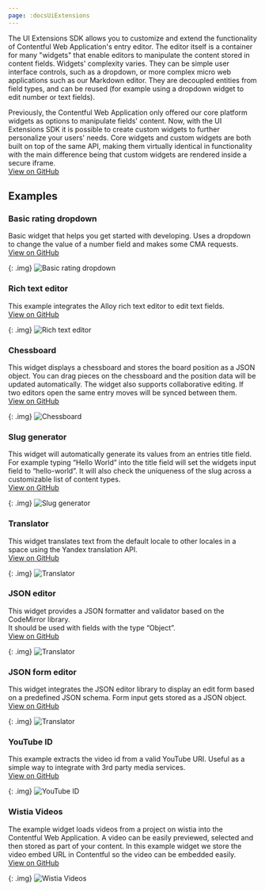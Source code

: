 ```yaml
---
page: :docsUiExtensions
---
```


The UI Extensions SDK allows you to customize and extend the functionality of Contentful Web Application's entry editor. The editor itself is a container for many "widgets" that enable editors to manipulate the content stored in content fields. Widgets' complexity varies. They can be simple user interface controls, such as a dropdown, or more complex micro web applications such as our Markdown editor. They are decoupled entities from field types, and can be reused (for example using a dropdown widget to edit number or text fields).

Previously, the Contentful Web Application only offered our core platform widgets as options to manipulate fields' content. Now, with the UI Extensions SDK it is possible to create custom widgets to further personalize your users' needs. Core widgets and custom widgets are both built on top of the same API, making them virtually identical in functionality with the main difference being that custom widgets are rendered inside a secure iframe.<br>
[View on GitHub](https://github.com/contentful/widget-sdk)

## Examples

### Basic rating dropdown
Basic widget that helps you get started with developing. Uses a dropdown to change the value of a number field and makes some CMA requests.<br>
[View on GitHub](https://github.com/contentful/widget-sdk/tree/master/examples/rating-dropdown)

{: .img}
![Basic rating dropdown](basic-rating-dropdown.png)

### Rich text editor
This example integrates the Alloy rich text editor to edit text fields.<br>
[View on GitHub](https://github.com/contentful/widget-sdk/tree/master/examples/alloy-editor)

{: .img}
![Rich text editor](rich-text-editor.png)

### Chessboard
This widget displays a chessboard and stores the board position as a JSON object. You can drag pieces on the chessboard and the position data will be updated automatically. The widget also supports collaborative editing. If two editors open the same entry moves will be synced between them.<br>
[View on GitHub](https://github.com/contentful/widget-sdk/tree/master/examples/chessboard)

{: .img}
![Chessboard](chessboard.gif)

### Slug generator
This widget will automatically generate its values from an entries title field. For example typing “Hello World” into the title field will set the widgets input field to “hello-world”. It will also check the uniqueness of the slug across a customizable list of content types.<br>
[View on GitHub](https://github.com/contentful/widget-sdk/tree/master/examples/slug)

{: .img}
![Slug generator](slug-generator.png)

### Translator
This widget translates text from the default locale to other locales in a space using the Yandex translation API.<br>
[View on GitHub](https://github.com/contentful/widget-sdk/tree/master/examples/translate)

{: .img}
![Translator](translator.png)

### JSON editor
This widget provides a JSON formatter and validator based on the CodeMirror library.<br>
It should be used with fields with the type “Object”.<br>
[View on GitHub](https://github.com/contentful/widget-sdk/tree/master/examples/json-editor)

{: .img}
![Translator](json-editor.png)

### JSON form editor
This widget integrates the JSON editor library to display an edit form based on a predefined JSON schema. Form input gets stored as a JSON object.<br>
[View on GitHub](https://github.com/contentful/widget-sdk/tree/master/examples/json-form-editor)

{: .img}
![Translator](json-form-editor.png)

### YouTube ID

This example extracts the video id from a valid YouTube URI. Useful as a simple way to integrate with 3rd party media services.<br>
[View on GitHub](https://github.com/contentful/widget-sdk/tree/master/examples/youtube-id)

{: .img}
![YouTube ID](youtube-id.png)

### Wistia Videos

The example widget loads videos from a project on wistia into the Contentful Web Application. A video can be easily previewed, selected and then stored as part of your content. In this example widget we store the video embed URL in Contentful so the video can be embedded easily.<br>
[View on GitHub](https://github.com/contentful/widget-sdk/tree/master/examples/wistia)

{: .img}
![Wistia Videos](wistia-videos.gif)
